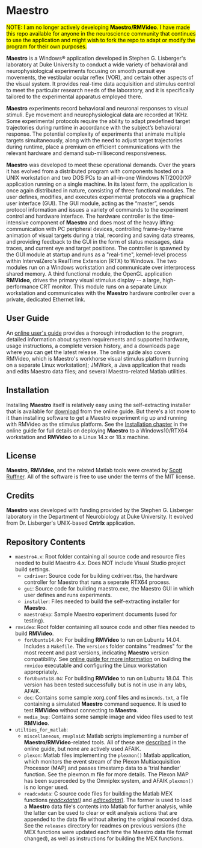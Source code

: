 # Maestro

<mark>NOTE: I am no longer actively developing **Maestro/RMVideo**. I have made this repo available for anyone in the
neuroscience community that continues to use the application and might wish to fork the repo to adapt or modify the
program for their own purposes.</mark>

**Maestro** is a Windows® application developed in Stephen G. Lisberger's laboratory at Duke University to conduct a 
wide variety of behavioral and neurophysiological experiments focusing on smooth pursuit eye movements, the vestibular 
ocular reflex (VOR), and certain other aspects of the visual system. It provides real-time data acquisition and stimulus 
control to meet the particular research needs of the laboratory, and it is specifically tailored to the experimental 
apparatus employed there.

**Maestro** experiments record behavioral and neuronal responses to visual stimuli. Eye movement and neurophysiological
data are recorded at 1KHz. Some experimental protocols require the ability to adapt predefined target trajectories 
during runtime in accordance with the subject’s behavioral response. The potential complexity of experiments that 
animate multiple targets simultaneously, along with the need to adjust target trajectories during runtime, place a 
premium on efficient communications with the relevant hardware and demand sub-millisecond responsiveness.

**Maestro** was developed to meet these operational demands. Over the years it has evolved from a distributed program 
with components hosted on a UNIX workstation and two DOS PCs to an all-in-one Windows NT/2000/XP application running on 
a single machine. In its latest form, the application is once again distributed in nature, consisting of three 
functional modules. The user defines, modifies, and executes experimental protocols via a graphical user interface 
(GUI). The GUI module, acting as the “master”, sends protocol information and issues a variety of commands to the 
experiment control and hardware interface. The hardware controller is the time-intensive component of **Maestro** and
does most of the heavy lifting: communication with PC peripheral devices, controlling frame-by-frame animation of 
visual targets during a trial, recording and saving data streams, and providing feedback to the GUI in the form of 
status messages, data traces, and current eye and target positions. The controller is spawned by the GUI module at 
startup and runs as a "real-time", kernel-level process within IntervalZero's RealTime Extension (RTX) to 
Windows. The two modules run on a Windows workstation and communicate over interprocess shared memory. A third 
functional module, the OpenGL application **RMVideo**, drives the primary visual stimulus display -- a large, 
high-performance CRT monitor. This module runs on a separate Linux workstation and communicates with the **Maestro** 
hardware controller over a private, dedicated Ethernet link.


## User Guide
An [online user's guide](https://sites.google.com/a/srscicomp.com/maestro/home) provides a thorough introduction to the 
program, detailed information about system requirements and supported hardware, usage instructions, a complete version 
history, and a downloads page where you can get the latest release. The online guide also covers RMVideo, which is 
Maestro's workhorse visual stimulus platform (running on a separate Linux workstation); JMWork, a Java application that
reads and edits Maestro data files; and several Maestro-related Matlab utilities.

## Installation
Installing **Maestro** itself is relatively easy using the self-extracting installer that is available for 
[download](https://sites.google.com/a/srscicomp.com/maestro/downloads) from the online guide. But there's a lot more
to it than installing software to get a Maestro experiment rig up and running with RMVideo as the stimulus platform.
See the [Installation chapter](https://sites.google.com/a/srscicomp.com/maestro/installation) in the online guide for 
full details on deploying **Maestro** to a Windows10/RTX64 workstation and **RMVideo** to a Linux 14.x or 18.x machine.

## License
**Maestro**, **RMVideo**, and the related Matlab tools were created by [Scott Ruffner](mailto:sruffner@srscicomp.com). All of the software is
free to use under the terms of the MIT license.

## Credits
**Maestro** was developed with funding provided by the Stephen G. Lisberger laboratory in the Department of Neurobiology
at Duke University. It evolved from Dr. Lisberger's UNIX-based **Cntrlx** application.

## Repository Contents
- `maestro4.x`: Root folder containing all source code and resource files needed to build Maestro 4.x. Does NOT include
Visual Studio project build settings.
  - `cxdriver`: Source code for building cxdriver.rtss, the hardware controller for Maestro that runs a seperate RTX64
  process.
  - `gui`: Source code for building maestro.exe, the Maestro GUI in which user defines and runs experiments.
  - `installer`: Files needed to build the self-extracting installer for **Maestro**.
  - `maestroExp`: Sample Maestro experiment documents (used for testing).
- `rmvideo`: Root folder containing all source code and other files needed to build **RMVideo**.
  - `forUbuntu14.04`: For building **RMVideo** to run on Lubuntu 14.04. Includes a `Makefile`. The `versions` folder 
  contains "readmes" for the most recent and past versions, indicating **Maestro** version compatibility. See [online 
  guide for more information](https://sites.google.com/a/srscicomp.com/maestro/installation/how-to-install-rmvideo) on 
  building the `rmvideo` executable and configuring the Linux workstation appropriately.
  - `forUbuntu18.04`: For building **RMVideo** to run on Lubuntu 18.04. This version has been tested successfully
  but is not in use in any labs, AFAIK.
  - `doc`: Contains some sample xorg.conf files and `msimcmds.txt`, a file containing a simulated **Maestro** command
  sequence. It is used to test **RMVideo** without connecting to **Maestro**.
  - `media_bup`: Contains some sample image and video files used to test **RMVideo**.
- `utilties_for_matlab`:
  - `miscellaneous`, `rmvplaid`: Matlab scripts implementing a number of **Maestro/RMVideo**-related tools. All of these
  are [described](https://sites.google.com/a/srscicomp.com/maestro/data-analysis/supported-matlab-tools/other-functions)
  in the online guide, but none are actively used AFAIK.
  - `plexon`: Matlab files implementing the `plexmon()` Matlab application, which monitors the event stream of the Plexon
  Multiacquisition Processor (MAP) and passes timestamp data to a 'trial handler' function. See the plexmon.m file for
  more details. The Plexon MAP has been superceded by the Omniplex system, and AFAIK `plexmon()` is no longer used.
  - `readcxdata`: C source code files for building the Matlab MEX functions 
  [_readcxdata()_](https://sites.google.com/a/srscicomp.com/maestro/data-analysis/supported-matlab-tools/readcxdata) and
  [_editcxdata()_](https://sites.google.com/a/srscicomp.com/maestro/data-analysis/supported-matlab-tools/editcxdata). 
  The former is used to load a **Maestro** data file's contents into Matlab for further analysis, while the latter can
  be used to clear or edit analysis actions that are appended to the data file without altering the original recorded
  data. See the `releases` directory for readmes on previous versions (the MEX functions were updated each time the
  Maestro data file format changed), as well as instructions for building the MEX functions.


